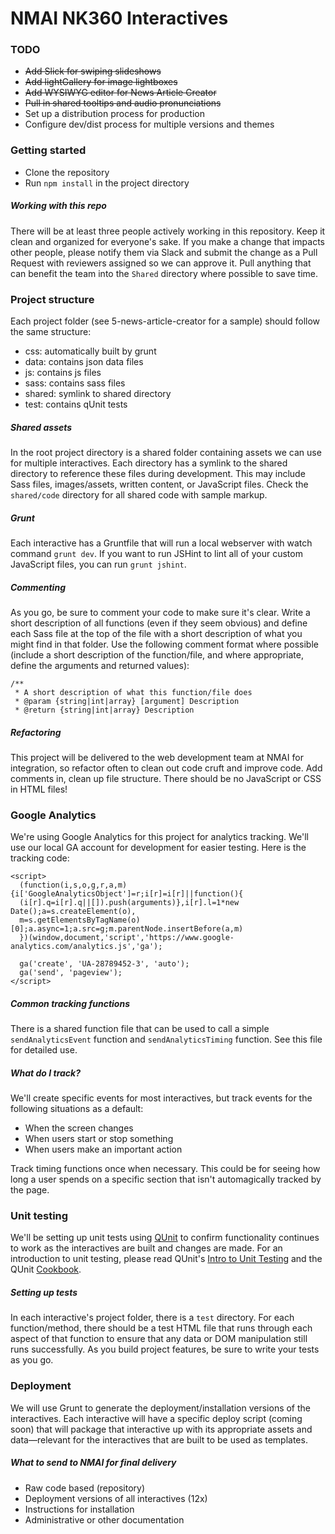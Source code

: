 # NMAI NK360 Interactives

### TODO
* ~~Add Slick for swiping slideshows~~
* ~~Add lightGallery for image lightboxes~~
* ~~Add WYSIWYG editor for News Article Creator~~
* ~~Pull in shared tooltips and audio pronunciations~~
* Set up a distribution process for production
* Configure dev/dist process for multiple versions and themes

### Getting started
* Clone the repository
* Run `npm install` in the project directory

##### Working with this repo
There will be at least three people actively working in this repository. Keep it clean and organized for everyone's sake. If you make a change that impacts other people, please notify them via Slack and submit the change as a Pull Request with reviewers assigned so we can approve it. Pull anything that can benefit the team into the `Shared` directory where possible to save time.


### Project structure
Each project folder (see 5-news-article-creator for a sample) should follow the same structure:
- css: automatically built by grunt
- data: contains json data files
- js: contains js files
- sass: contains sass files
- shared: symlink to shared directory
- test: contains qUnit tests

##### Shared assets
In the root project directory is a shared folder containing assets we can use for multiple interactives. Each directory has a symlink to the shared directory to reference these files during development. This may include Sass files, images/assets, written content, or JavaScript files. Check the `shared/code` directory for all shared code with sample markup.


##### Grunt
Each interactive has a Gruntfile that will run a local webserver with watch command `grunt dev`. If you want to run JSHint to lint all of your custom JavaScript files, you can run `grunt jshint`.

##### Commenting
As you go, be sure to comment your code to make sure it's clear. Write a short description of all functions (even if they seem obvious) and define each Sass file at the top of the file with a short description of what you might find in that folder. Use the following comment format where possible (include a short description of the function/file, and where appropriate, define the arguments and returned values):

```
/**
 * A short description of what this function/file does
 * @param {string|int|array} [argument] Description
 * @return {string|int|array} Description
```

##### Refactoring
This project will be delivered to the web development team at NMAI for integration, so refactor often to clean out code cruft and improve code. Add comments in, clean up file structure. There should be no JavaScript or CSS in HTML files!


### Google Analytics
We're using Google Analytics for this project for analytics tracking. We'll use our local GA account for development for easier testing. Here is the tracking code:

```
<script>
  (function(i,s,o,g,r,a,m){i['GoogleAnalyticsObject']=r;i[r]=i[r]||function(){
  (i[r].q=i[r].q||[]).push(arguments)},i[r].l=1*new Date();a=s.createElement(o),
  m=s.getElementsByTagName(o)[0];a.async=1;a.src=g;m.parentNode.insertBefore(a,m)
  })(window,document,'script','https://www.google-analytics.com/analytics.js','ga');

  ga('create', 'UA-28789452-3', 'auto');
  ga('send', 'pageview');
</script>
```

##### Common tracking functions
There is a shared function file that can be used to call a simple `sendAnalyticsEvent` function and `sendAnalyticsTiming` function. See this file for detailed use.

##### What do I track?
We'll create specific events for most interactives, but track events for the following situations as a default:
- When the screen changes
- When users start or stop something
- When users make an important action

Track timing functions once when necessary. This could be for seeing how long a user spends on a specific section that isn't automagically tracked by the page.


### Unit testing
We'll be setting up unit tests using [QUnit](http://qunitjs.com/) to confirm functionality continues to work as the interactives are built and changes are made. For an introduction to unit testing, please read QUnit's [Intro to Unit Testing](http://qunitjs.com/intro/) and the QUnit [Cookbook](http://qunitjs.com/cookbook/).

##### Setting up tests
In each interactive's project folder, there is a `test` directory. For each function/method, there should be a test HTML file that runs through each aspect of that function to ensure that any data or DOM manipulation still runs successfully. As you build project features, be sure to write your tests as you go.

### Deployment
We will use Grunt to generate the deployment/installation versions of the interactives. Each interactive will have a specific deploy script (coming soon) that will package that interactive up with its appropriate assets and data—relevant for the interactives that are built to be used as templates.

##### What to send to NMAI for final delivery
- Raw code based (repository)
- Deployment versions of all interactives (12x)
- Instructions for installation
- Administrative or other documentation
